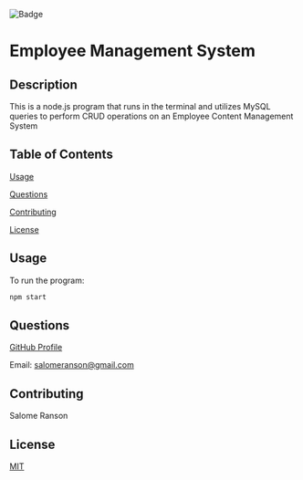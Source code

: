 ![Badge](https://badgen.net/badge/license/MIT/blue)

# Employee Management System

## Description

This is a node.js program that runs in the terminal and utilizes MySQL queries to perform CRUD operations on an Employee Content Management System

## Table of Contents

[Usage](https://github.com/sranson/note-taker#Usage)

[Questions](https://github.com/sranson/note-taker#Questions)

[Contributing](https://github.com/sranson/note-taker#Contributing)

[License](https://github.com/sranson/note-taker#License)

## Usage

To run the program:

```python
npm start
```

## Questions

[GitHub Profile](https://github.com/sranson)

Email: salomeranson@gmail.com

## Contributing

Salome Ranson

## License

[MIT](https://choosealicense.com/licenses/mit/)
